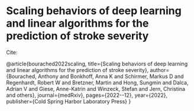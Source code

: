 # Scaling behaviors of deep learning and linear algorithms for the prediction of stroke severity

Cite:

@article{bourached2022scaling,
  title={Scaling behaviors of deep learning and linear algorithms for the prediction of stroke severity},
  author={Bourached, Anthony and Bonkhoff, Anna K and Schirmer, Markus D and Regenhardt, Robert W and Bretzner, Martin and Hong, Sungmin and Dalca, Adrian V and Giese, Anne-Katrin and Winzeck, Stefan and Jern, Christina and others},
  journal={medRxiv},
  pages={2022--12},
  year={2022},
  publisher={Cold Spring Harbor Laboratory Press}
}
